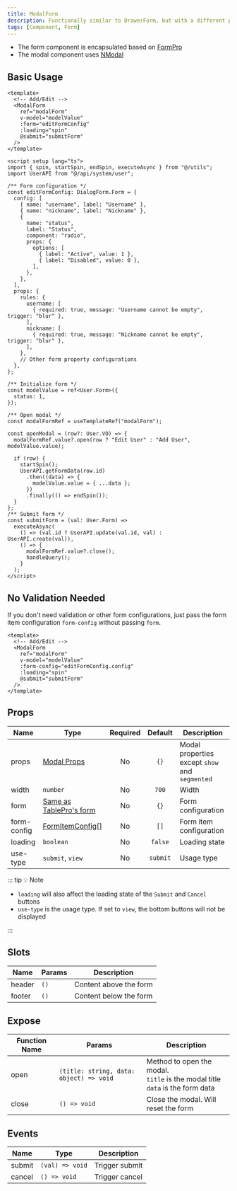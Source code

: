 ```yaml
---
title: ModalForm
description: Functionally similar to DrawerForm, but with a different position.
tags: [Component, Form]
---
```


- The form component is encapsulated based on [FormPro](/en/components/form-pro)
- The modal component uses [NModal](https://www.naiveui.com/en-US/os-theme/components/modal)

## Basic Usage

```vue [vue]
<template>
  <!-- Add/Edit -->
  <ModalForm
    ref="modalForm"
    v-model="modelValue"
    :form="editFormConfig"
    :loading="spin"
    @submit="submitForm"
  />
</template>

<script setup lang="ts">
import { spin, startSpin, endSpin, executeAsync } from "@/utils";
import UserAPI from "@/api/system/user";

/** Form configuration */
const editFormConfig: DialogForm.Form = {
  config: [
    { name: "username", label: "Username" },
    { name: "nickname", label: "Nickname" },
    {
      name: "status",
      label: "Status",
      component: "radio",
      props: {
        options: [
          { label: "Active", value: 1 },
          { label: "Disabled", value: 0 },
        ],
      },
    },
  ],
  props: {
    rules: {
      username: [
        { required: true, message: "Username cannot be empty", trigger: "blur" },
      ],
      nickname: [
        { required: true, message: "Nickname cannot be empty", trigger: "blur" },
      ],
    },
    // Other form property configurations
  },
};

/** Initialize form */
const modelValue = ref<User.Form>({
  status: 1,
});

/** Open modal */
const modalFormRef = useTemplateRef("modalForm");

const openModal = (row?: User.VO) => {
  modalFormRef.value?.open(row ? "Edit User" : "Add User", modelValue.value);

  if (row) {
    startSpin();
    UserAPI.getFormData(row.id)
      .then((data) => {
        modelValue.value = { ...data };
      })
      .finally(() => endSpin());
  }
};
/** Submit form */
const submitForm = (val: User.Form) =>
  executeAsync(
    () => (val.id ? UserAPI.update(val.id, val) : UserAPI.create(val)),
    () => {
      modalFormRef.value?.close();
      handleQuery();
    }
  );
</script>
```

## No Validation Needed

If you don't need validation or other form configurations, just pass the form item configuration `form-config` without passing `form`.

```vue [vue]
<template>
  <!-- Add/Edit -->
  <ModalForm
    ref="modalForm"
    v-model="modelValue"
    :form-config="editFormConfig.config"
    :loading="spin"
    @submit="submitForm"
  />
</template>
```

## Props

| Name | Type | Required | Default | Description |
| --- | --- | :--: | :--: | --- |
| props | [Modal Props](https://www.naiveui.com/en-US/os-theme/components/modal#Modal-Props) | No | `{}` | Modal properties except `show` and `segmented` |
| width | `number` | No | `700` | Width |
| form | [Same as TablePro's form](/en/components/table-pro#formpro-props) | No | `{}` | Form configuration |
| form-config | [FormItemConfig[]](/en/components/form-pro#formitemconfig) | No | `[]` | Form item configuration |
| loading | `boolean` | No | `false` | Loading state |
| use-type | `submit`, `view` | No | `submit` | Usage type |

::: tip 💡 Note

- `loading` will also affect the loading state of the `Submit` and `Cancel` buttons
- `use-type` is the usage type. If set to `view`, the bottom buttons will not be displayed

:::

## Slots

| Name | Params | Description |
| --- | --- | --- |
| header | `()` | Content above the form |
| footer | `()` | Content below the form |

## Expose

| Function Name | Params | Description |
| --- | --- | --- |
| open | `(title: string, data: object) => void` | Method to open the modal.<br />`title` is the modal title<br />`data` is the form data |
| close | `() => void` | Close the modal. Will reset the form |

## Events

| Name | Type | Description |
| --- | --- | --- |
| submit | `(val) => void` | Trigger submit |
| cancel | `() => void` | Trigger cancel |
